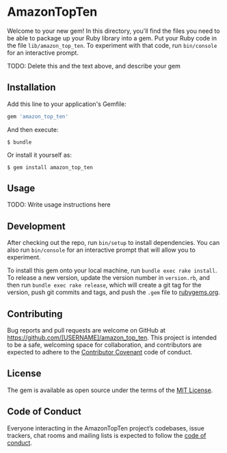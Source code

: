 # AmazonTopTen

Welcome to your new gem! In this directory, you'll find the files you need to be able to package up your Ruby library into a gem. Put your Ruby code in the file `lib/amazon_top_ten`. To experiment with that code, run `bin/console` for an interactive prompt.

TODO: Delete this and the text above, and describe your gem

## Installation

Add this line to your application's Gemfile:

```ruby
gem 'amazon_top_ten'
```

And then execute:

    $ bundle

Or install it yourself as:

    $ gem install amazon_top_ten

## Usage

TODO: Write usage instructions here

## Development

After checking out the repo, run `bin/setup` to install dependencies. You can also run `bin/console` for an interactive prompt that will allow you to experiment.

To install this gem onto your local machine, run `bundle exec rake install`. To release a new version, update the version number in `version.rb`, and then run `bundle exec rake release`, which will create a git tag for the version, push git commits and tags, and push the `.gem` file to [rubygems.org](https://rubygems.org).

## Contributing

Bug reports and pull requests are welcome on GitHub at https://github.com/[USERNAME]/amazon_top_ten. This project is intended to be a safe, welcoming space for collaboration, and contributors are expected to adhere to the [Contributor Covenant](http://contributor-covenant.org) code of conduct.

## License

The gem is available as open source under the terms of the [MIT License](https://opensource.org/licenses/MIT).

## Code of Conduct

Everyone interacting in the AmazonTopTen project’s codebases, issue trackers, chat rooms and mailing lists is expected to follow the [code of conduct](https://github.com/[USERNAME]/amazon_top_ten/blob/master/CODE_OF_CONDUCT.md).
